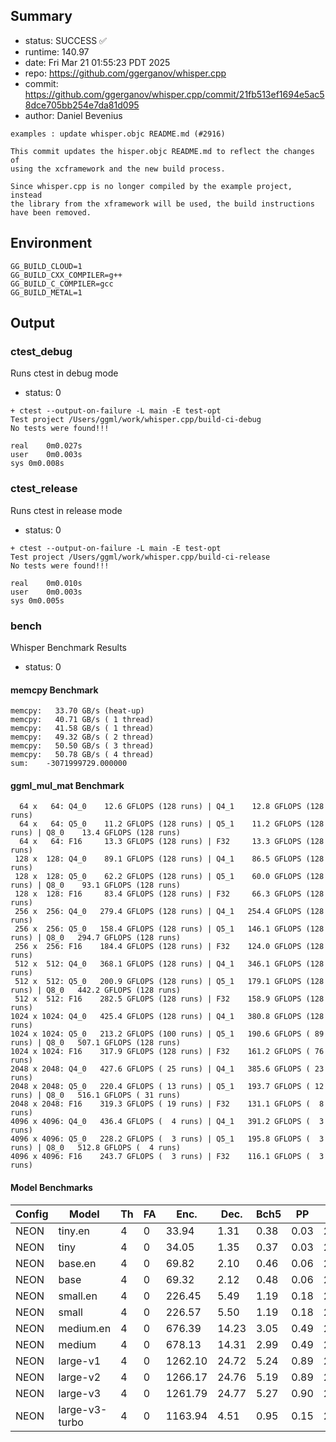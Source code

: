 ## Summary

- status:  SUCCESS ✅
- runtime: 140.97
- date:    Fri Mar 21 01:55:23 PDT 2025
- repo:    https://github.com/ggerganov/whisper.cpp
- commit:  https://github.com/ggerganov/whisper.cpp/commit/21fb513ef1694e5ac58dce705bb254e7da81d095
- author:  Daniel Bevenius
```
examples : update whisper.objc README.md (#2916)

This commit updates the hisper.objc README.md to reflect the changes of
using the xcframework and the new build process.

Since whisper.cpp is no longer compiled by the example project, instead
the library from the xframework will be used, the build instructions
have been removed.
```

## Environment

```
GG_BUILD_CLOUD=1
GG_BUILD_CXX_COMPILER=g++
GG_BUILD_C_COMPILER=gcc
GG_BUILD_METAL=1
```

## Output

### ctest_debug

Runs ctest in debug mode
- status: 0
```
+ ctest --output-on-failure -L main -E test-opt
Test project /Users/ggml/work/whisper.cpp/build-ci-debug
No tests were found!!!

real	0m0.027s
user	0m0.003s
sys	0m0.008s
```
### ctest_release

Runs ctest in release mode
- status: 0
```
+ ctest --output-on-failure -L main -E test-opt
Test project /Users/ggml/work/whisper.cpp/build-ci-release
No tests were found!!!

real	0m0.010s
user	0m0.003s
sys	0m0.005s
```
### bench

Whisper Benchmark Results
- status: 0
#### memcpy Benchmark

```
memcpy:   33.70 GB/s (heat-up)
memcpy:   40.71 GB/s ( 1 thread)
memcpy:   41.58 GB/s ( 1 thread)
memcpy:   49.32 GB/s ( 2 thread)
memcpy:   50.50 GB/s ( 3 thread)
memcpy:   50.78 GB/s ( 4 thread)
sum:    -3071999729.000000
```

#### ggml_mul_mat Benchmark

```
  64 x   64: Q4_0    12.6 GFLOPS (128 runs) | Q4_1    12.8 GFLOPS (128 runs)
  64 x   64: Q5_0    11.2 GFLOPS (128 runs) | Q5_1    11.2 GFLOPS (128 runs) | Q8_0    13.4 GFLOPS (128 runs)
  64 x   64: F16     13.3 GFLOPS (128 runs) | F32     13.3 GFLOPS (128 runs)
 128 x  128: Q4_0    89.1 GFLOPS (128 runs) | Q4_1    86.5 GFLOPS (128 runs)
 128 x  128: Q5_0    62.2 GFLOPS (128 runs) | Q5_1    60.0 GFLOPS (128 runs) | Q8_0    93.1 GFLOPS (128 runs)
 128 x  128: F16     83.4 GFLOPS (128 runs) | F32     66.3 GFLOPS (128 runs)
 256 x  256: Q4_0   279.4 GFLOPS (128 runs) | Q4_1   254.4 GFLOPS (128 runs)
 256 x  256: Q5_0   158.4 GFLOPS (128 runs) | Q5_1   146.1 GFLOPS (128 runs) | Q8_0   294.7 GFLOPS (128 runs)
 256 x  256: F16    184.4 GFLOPS (128 runs) | F32    124.0 GFLOPS (128 runs)
 512 x  512: Q4_0   368.1 GFLOPS (128 runs) | Q4_1   346.1 GFLOPS (128 runs)
 512 x  512: Q5_0   200.9 GFLOPS (128 runs) | Q5_1   179.1 GFLOPS (128 runs) | Q8_0   442.2 GFLOPS (128 runs)
 512 x  512: F16    282.5 GFLOPS (128 runs) | F32    158.9 GFLOPS (128 runs)
1024 x 1024: Q4_0   425.4 GFLOPS (128 runs) | Q4_1   380.8 GFLOPS (128 runs)
1024 x 1024: Q5_0   213.2 GFLOPS (100 runs) | Q5_1   190.6 GFLOPS ( 89 runs) | Q8_0   507.1 GFLOPS (128 runs)
1024 x 1024: F16    317.9 GFLOPS (128 runs) | F32    161.2 GFLOPS ( 76 runs)
2048 x 2048: Q4_0   427.6 GFLOPS ( 25 runs) | Q4_1   385.6 GFLOPS ( 23 runs)
2048 x 2048: Q5_0   220.4 GFLOPS ( 13 runs) | Q5_1   193.7 GFLOPS ( 12 runs) | Q8_0   516.1 GFLOPS ( 31 runs)
2048 x 2048: F16    319.3 GFLOPS ( 19 runs) | F32    131.1 GFLOPS (  8 runs)
4096 x 4096: Q4_0   436.4 GFLOPS (  4 runs) | Q4_1   391.2 GFLOPS (  3 runs)
4096 x 4096: Q5_0   228.2 GFLOPS (  3 runs) | Q5_1   195.8 GFLOPS (  3 runs) | Q8_0   512.8 GFLOPS (  4 runs)
4096 x 4096: F16    243.7 GFLOPS (  3 runs) | F32    116.1 GFLOPS (  3 runs)
```

#### Model Benchmarks

|           Config |         Model |  Th |  FA |    Enc. |    Dec. |    Bch5 |      PP |  Commit |
|              --- |           --- | --- | --- |     --- |     --- |     --- |     --- |     --- |
|             NEON |       tiny.en |   4 |   0 |   33.94 |    1.31 |    0.38 |    0.03 | 21fb513 |
|             NEON |          tiny |   4 |   0 |   34.05 |    1.35 |    0.37 |    0.03 | 21fb513 |
|             NEON |       base.en |   4 |   0 |   69.82 |    2.10 |    0.46 |    0.06 | 21fb513 |
|             NEON |          base |   4 |   0 |   69.32 |    2.12 |    0.48 |    0.06 | 21fb513 |
|             NEON |      small.en |   4 |   0 |  226.45 |    5.49 |    1.19 |    0.18 | 21fb513 |
|             NEON |         small |   4 |   0 |  226.57 |    5.50 |    1.19 |    0.18 | 21fb513 |
|             NEON |     medium.en |   4 |   0 |  676.39 |   14.23 |    3.05 |    0.49 | 21fb513 |
|             NEON |        medium |   4 |   0 |  678.13 |   14.31 |    2.99 |    0.49 | 21fb513 |
|             NEON |      large-v1 |   4 |   0 | 1262.10 |   24.72 |    5.24 |    0.89 | 21fb513 |
|             NEON |      large-v2 |   4 |   0 | 1266.17 |   24.76 |    5.19 |    0.89 | 21fb513 |
|             NEON |      large-v3 |   4 |   0 | 1261.79 |   24.77 |    5.27 |    0.90 | 21fb513 |
|             NEON | large-v3-turbo |   4 |   0 | 1163.94 |    4.51 |    0.95 |    0.15 | 21fb513 |

